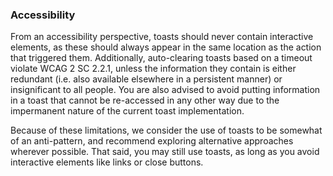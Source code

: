 ### Accessibility

From an accessibility perspective, toasts should never contain interactive elements, as these should always appear in the same location as the action that triggered them. Additionally, auto-clearing toasts based on a timeout violate WCAG 2 SC 2.2.1, unless the information they contain is either redundant (i.e. also available elsewhere in a persistent manner) or insignificant to all people. You are also advised to avoid putting information in a toast that cannot be re-accessed in any other way due to the impermanent nature of the current toast implementation.

Because of these limitations, we consider the use of toasts to be somewhat of an anti-pattern, and recommend exploring alternative approaches wherever possible. That said, you may still use toasts, as long as you avoid interactive elements like links or close buttons.